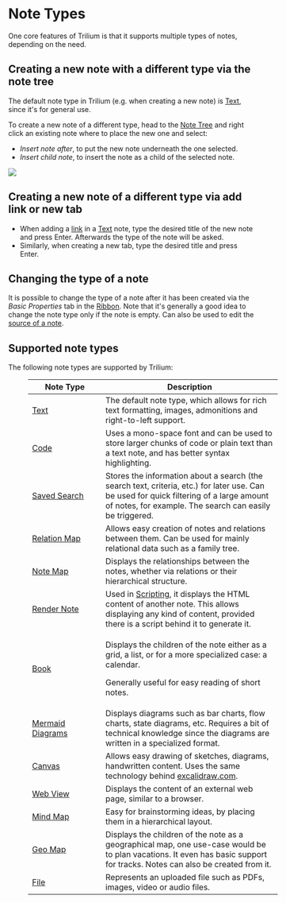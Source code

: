# Note Types
One core features of Trilium is that it supports multiple types of notes, depending on the need.

## Creating a new note with a different type via the note tree

The default note type in Trilium (e.g. when creating a new note) is <a class="reference-link" href="Note%20Types/Text.md">Text</a>, since it's for general use.

To create a new note of a different type, head to the <a class="reference-link" href="Basic%20Concepts%20and%20Features/UI%20Elements/Note%20Tree.md">Note Tree</a> and right click an existing note where to place the new one and select:

*   _Insert note after_, to put the new note underneath the one selected.
*   _Insert child note_, to insert the note as a child of the selected note.

![](Note%20Types_image.png)

## Creating a new note of a different type via add link or new tab

*   When adding a [link](Note%20Types/Text/Links.md) in a <a class="reference-link" href="Note%20Types/Text.md">Text</a> note, type the desired title of the new note and press Enter. Afterwards the type of the note will be asked.
*   Similarly, when creating a new tab, type the desired title and press Enter.

## Changing the type of a note

It is possible to change the type of a note after it has been created via the _Basic Properties_ tab in the <a class="reference-link" href="Basic%20Concepts%20and%20Features/UI%20Elements/Ribbon.md">Ribbon</a>. Note that it's generally a good idea to change the note type only if the note is empty. Can also be used to edit the [source of a note](Advanced%20Usage/Note%20source.md).

## Supported note types

The following note types are supported by Trilium:

<figure class="table" style="width:100%;"><table class="ck-table-resized"><colgroup><col style="width:29.42%;"><col style="width:70.58%;"></colgroup><thead><tr><th>Note Type</th><th>Description</th></tr></thead><tbody><tr><td><a class="reference-link" href="Note%20Types/Text.md">Text</a></td><td>The default note type, which allows for rich text formatting, images, admonitions and right-to-left support.</td></tr><tr><td><a class="reference-link" href="Note%20Types/Code.md">Code</a></td><td>Uses a mono-space font and can be used to store larger chunks of code or plain text than a text note, and has better syntax highlighting.</td></tr><tr><td><a class="reference-link" href="Note%20Types/Saved%20Search.md">Saved Search</a></td><td>Stores the information about a search (the search text, criteria, etc.) for later use. Can be used for quick filtering of a large amount of notes, for example. The search can easily be triggered.</td></tr><tr><td><a class="reference-link" href="Note%20Types/Relation%20Map.md">Relation Map</a></td><td>Allows easy creation of notes and relations between them. Can be used for mainly relational data such as a family tree.</td></tr><tr><td><a class="reference-link" href="Note%20Types/Note%20Map.md">Note Map</a></td><td>Displays the relationships between the notes, whether via relations or their hierarchical structure.</td></tr><tr><td><a class="reference-link" href="Note%20Types/Render%20Note.md">Render Note</a></td><td>Used in&nbsp;<a class="reference-link" href="Scripting.md">Scripting</a>, it displays the HTML content of another note. This allows displaying any kind of content, provided there is a script behind it to generate it.</td></tr><tr><td><a class="reference-link" href="Note%20Types/Collections.md">Book</a></td><td><p>Displays the children of the note either as a grid, a list, or for a more specialized case: a calendar.</p><p>Generally useful for easy reading of short notes.</p></td></tr><tr><td><a class="reference-link" href="Note%20Types/Mermaid%20Diagrams.md">Mermaid Diagrams</a></td><td>Displays diagrams such as bar charts, flow charts, state diagrams, etc. Requires a bit of technical knowledge since the diagrams are written in a specialized format.</td></tr><tr><td><a class="reference-link" href="Note%20Types/Canvas.md">Canvas</a></td><td>Allows easy drawing of sketches, diagrams, handwritten content. Uses the same technology behind <a href="https://excalidraw.com">excalidraw.com</a>.</td></tr><tr><td><a class="reference-link" href="Note%20Types/Web%20View.md">Web View</a></td><td>Displays the content of an external web page, similar to a browser.</td></tr><tr><td><a class="reference-link" href="Note%20Types/Mind%20Map.md">Mind Map</a></td><td>Easy for brainstorming ideas, by placing them in a hierarchical layout.</td></tr><tr><td><a class="reference-link" href="Basic%20Concepts%20and%20Features/Notes/Note%20List/Geo%20Map%20View.md">Geo Map</a></td><td>Displays the children of the note as a geographical map, one use-case would be to plan vacations. It even has basic support for tracks. Notes can also be created from it.</td></tr><tr><td><a class="reference-link" href="Note%20Types/File.md">File</a></td><td>Represents an uploaded file such as PDFs, images, video or audio files.</td></tr></tbody></table></figure>